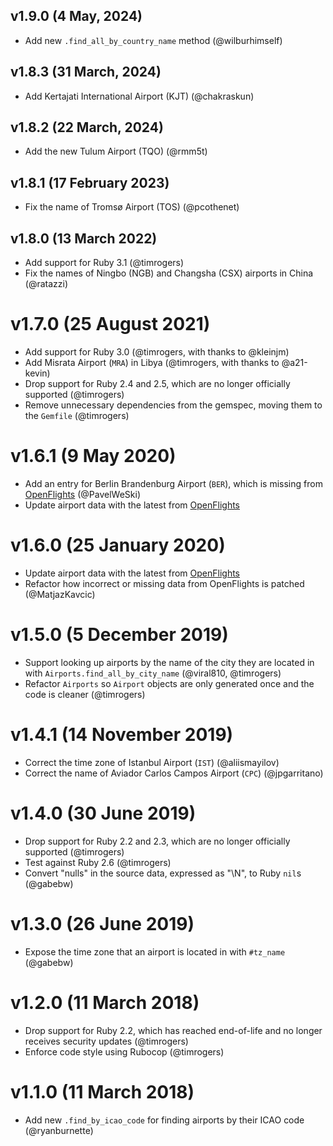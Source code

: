 ## v1.9.0 (4 May, 2024)

* Add new `.find_all_by_country_name` method (@wilburhimself)

## v1.8.3 (31 March, 2024)

* Add Kertajati International Airport (KJT) (@chakraskun)

## v1.8.2 (22 March, 2024)

* Add the new Tulum Airport (TQO) (@rmm5t)

## v1.8.1 (17 February 2023)

* Fix the name of Tromsø Airport (TOS) (@pcothenet)

## v1.8.0 (13 March 2022)

* Add support for Ruby 3.1 (@timrogers)
* Fix the names of Ningbo (NGB) and Changsha (CSX) airports in China (@ratazzi)

# v1.7.0 (25 August 2021)

* Add support for Ruby 3.0 (@timrogers, with thanks to @kleinjm)
* Add Misrata Airport (`MRA`) in Libya (@timrogers, with thanks to @a21-kevin)
* Drop support for Ruby 2.4 and 2.5, which are no longer officially supported (@timrogers)
* Remove unnecessary dependencies from the gemspec, moving them to the `Gemfile` (@timrogers)

# v1.6.1 (9 May 2020)

* Add an entry for Berlin Brandenburg Airport (`BER`), which is missing from [OpenFlights](http://openflights.org) (@PavelWeSki)
* Update airport data with the latest from [OpenFlights](http://openflights.org)

# v1.6.0 (25 January 2020)

* Update airport data with the latest from [OpenFlights](http://openflights.org)
* Refactor how incorrect or missing data from OpenFlights is patched (@MatjazKavcic)

# v1.5.0 (5 December 2019)

* Support looking up airports by the name of the city they
are located in with `Airports.find_all_by_city_name` (@viral810, @timrogers)
* Refactor `Airports` so `Airport` objects are only generated once
and the code is cleaner (@timrogers)

# v1.4.1 (14 November 2019)

* Correct the time zone of Istanbul Airport (`IST`) (@aliismayilov)
* Correct the name of Aviador Carlos Campos Airport (`CPC`) (@jpgarritano)

# v1.4.0 (30 June 2019)

* Drop support for Ruby 2.2 and 2.3, which are no longer officially supported (@timrogers)
* Test against Ruby 2.6 (@timrogers)
* Convert "nulls" in the source data, expressed as "\\N", to Ruby `nil`s (@gabebw)

# v1.3.0 (26 June 2019)

* Expose the time zone that an airport is located in with `#tz_name` (@gabebw)

# v1.2.0 (11 March 2018)

* Drop support for Ruby 2.2, which has reached end-of-life and no longer receives security updates (@timrogers)
* Enforce code style using Rubocop (@timrogers)

# v1.1.0 (11 March 2018)

* Add new `.find_by_icao_code` for finding airports by their ICAO code (@ryanburnette)
